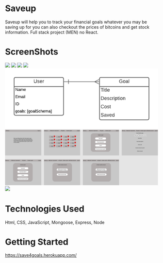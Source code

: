 # Saveup 
Saveup will help you to track your financial goals whatever you may be saving up for you can also checkout the prices of bitcoins and get stock information. 
Full stack project (MEN) no React.

# ScreenShots
<img src="https://github.com/ronarnrio/Saveup/blob/main/Images/Screen%20Shot%202021-09-25%20at%209.55.21%20AM.png"/>
<img src="https://github.com/ronarnrio/Saveup/blob/main/Images/Screen%20Shot%202021-09-25%20at%2010.01.07%20AM.png?raw=true"/>
<img src="https://github.com/ronarnrio/Saveup/blob/main/Images/Screen%20Shot%202021-09-25%20at%2010.01.24%20AM.png"/>
<img src="https://github.com/ronarnrio/Saveup/blob/main/Images/Screen%20Shot%202021-09-25%20at%209.56.00%20AM.png"/>
<img src="https://github.com/ronarnrio/Saveup/blob/main/Images/Unit%202%20project%20ERD.png?raw=true"/>
<img src="https://github.com/ronarnrio/Saveup/blob/main/Images/Unit%202%20project%20wireframe.png?raw=true"/>
<img src="https://github.com/ronarnrio/Saveup/blob/main/Images/Screen%20Shot%202021-09-25%20at%2010.26.31%20AM.png?raw=true"/>

# Technologies Used
Html, CSS, JavaScript, Mongoose, Express, Node

# Getting Started
https://save4goals.herokuapp.com/
